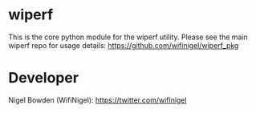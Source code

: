 # wiperf

This is the core python module for the wiperf utility. Please see the main wiperf repo for usage details: https://github.com/wifinigel/wiperf_pkg

# Developer

Nigel Bowden (WifiNigel): https://twitter.com/wifinigel
